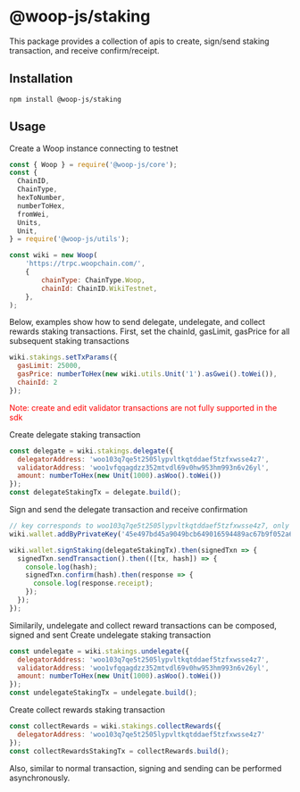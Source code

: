 # @woop-js/staking

This package provides a collection of apis to create, sign/send staking transaction, and receive confirm/receipt.

## Installation

```
npm install @woop-js/staking
```

## Usage

Create a Woop instance connecting to testnet

```javascript
const { Woop } = require('@woop-js/core');
const {
  ChainID,
  ChainType,
  hexToNumber,
  numberToHex,
  fromWei,
  Units,
  Unit,
} = require('@woop-js/utils');

const wiki = new Woop(
    'https://trpc.woopchain.com/',
    {
        chainType: ChainType.Woop,
        chainId: ChainID.WikiTestnet,
    },
);
```
Below, examples show how to send delegate, undelegate, and collect rewards staking transactions. First, set the chainId, gasLimit, gasPrice for all subsequent staking transactions
```javascript
wiki.stakings.setTxParams({
  gasLimit: 25000,
  gasPrice: numberToHex(new wiki.utils.Unit('1').asGwei().toWei()),
  chainId: 2
});
```
<span style="color:red">Note: create and edit validator transactions are not fully supported in the sdk</span>

Create delegate staking transaction
```javascript
const delegate = wiki.stakings.delegate({
  delegatorAddress: 'woo103q7qe5t2505lypvltkqtddaef5tzfxwsse4z7',
  validatorAddress: 'woo1vfqqagdzz352mtvdl69v0hw953hm993n6v26yl',
  amount: numberToHex(new Unit(1000).asWoo().toWei())
});
const delegateStakingTx = delegate.build();
```

Sign and send the delegate transaction and receive confirmation
```javascript
// key corresponds to woo103q7qe5t2505lypvltkqtddaef5tzfxwsse4z7, only has testnet balance
wiki.wallet.addByPrivateKey('45e497bd45a9049bcb649016594489ac67b9f052a6cdf5cb74ee2427a60bf25e');

wiki.wallet.signStaking(delegateStakingTx).then(signedTxn => {
  signedTxn.sendTransaction().then(([tx, hash]) => {
    console.log(hash);
    signedTxn.confirm(hash).then(response => {
      console.log(response.receipt);
    });
  });
});
```

Similarily, undelegate and collect reward transactions can be composed, signed and sent
Create undelegate staking transaction
```javascript
const undelegate = wiki.stakings.undelegate({
  delegatorAddress: 'woo103q7qe5t2505lypvltkqtddaef5tzfxwsse4z7',
  validatorAddress: 'woo1vfqqagdzz352mtvdl69v0hw953hm993n6v26yl',
  amount: numberToHex(new Unit(1000).asWoo().toWei())
});
const undelegateStakingTx = undelegate.build();
```

Create collect rewards staking transaction
```javascript
const collectRewards = wiki.stakings.collectRewards({
  delegatorAddress: 'woo103q7qe5t2505lypvltkqtddaef5tzfxwsse4z7'
});
const collectRewardsStakingTx = collectRewards.build();
```

Also, similar to normal transaction, signing and sending can be performed asynchronously.